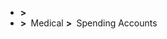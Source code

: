 <!-- Updated HTML with unique IDs for medical links -->
<nav *ngIf="requiredDataLoaded">
    <ul id="planChoice" class="lob_wrap col-xs-12 col-sm-3 hidd_sm nill">
        <div class="plan" *ngFor="let plan of sidebarPlans; let planIndex = index">   
            <li class="lob ellipsis" *ngIf="sidebarPlans?.length > 1">
                <b class="arrowInd hide">&gt;&nbsp;</b>
                <a class="nav-link-plan-name"
                    [routerLink]="['/MyCoverage', plan?.attributes?.id]"
                    [innerHtml]="plan?.groupName"
                    (click)="togglePlan(planIndex)"></a>
            </li> 
            <li class="sub_lob" *ngFor="let membership of plan?.memberships; let membershipIndex = index">
                <ng-container *ngIf="!membership?.isSpendingAccount">
                    <b class="arrowInd hide">&gt;&nbsp;</b>
                    <!-- Update the ID attribute for the medical link -->
                    <a id="{{planIndex}}-{{membershipIndex}}-medical"
                        [attr.aria-label]="membership?.attributes?.coverageTypeDescription === i18nCoverage.messages.text_bcc_coverage ? i18nCoverage.messages.link_bcc_coverage_arialabel : null"
                        [attr.data-analytics]="membership?.attributes?.coverageTypeDescription === i18nCoverage.messages.text_bcc_coverage ? i18nCoverage.messages.link_bcc_coverage_dataanalytics : null"
                        [routerLink]="['/MyCoverage', plan?.attributes?.id, membership?.attributes?.id, 'medical']"
                        (click)="toggleTab(planIndex, membershipIndex, 'medical')">Medical</a>
                </ng-container>
                <ng-container *ngIf="membership?.isSpendingAccount">
                    <b class="arrowInd hide">&gt;&nbsp;</b>
                    <!-- Update the ID attribute for the spending accounts link -->
                    <a id="{{planIndex}}-{{membershipIndex}}-spending-accounts"
                        [routerLink]="['/MyCoverage', plan?.attributes?.id, membership?.attributes?.id, 'spendingaccounts']"
                        (click)="toggleTab(planIndex, membershipIndex, 'spendingaccounts')">Spending Accounts</a>
                </ng-container>
            </li>
        </div>
    </ul>
</nav>
